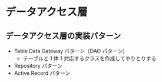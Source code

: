 # データアクセス層

## データアクセス層の実装パターン

- Table Data Gateway パターン（DAO パターン）
  - テーブルと 1 体 1 対応するクラスを作成してやりとりする
- Repository パターン
- Active Record パターン
